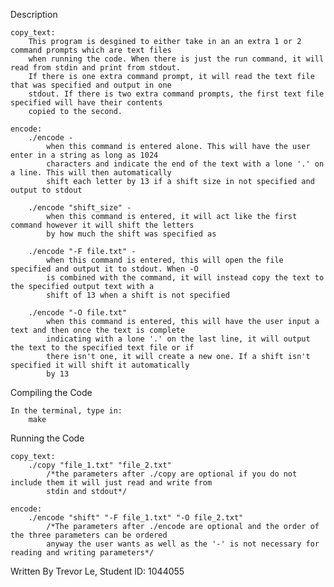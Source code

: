 Description

    copy_text:
        This program is desgined to either take in an an extra 1 or 2 command prompts which are text files
        when running the code. When there is just the run command, it will read from stdin and print from stdout.
        If there is one extra command prompt, it will read the text file that was specified and output in one
        stdout. If there is two extra command prompts, the first text file specified will have their contents
        copied to the second.

    encode:
        ./encode - 
            when this command is entered alone. This will have the user enter in a string as long as 1024
            characters and indicate the end of the text with a lone '.' on a line. This will then automatically
            shift each letter by 13 if a shift size in not specified and output to stdout

        ./encode "shift_size" -
            when this command is entered, it will act like the first command however it will shift the letters
            by how much the shift was specified as

        ./encode "-F file.txt" -
            when this command is entered, this will open the file specified and output it to stdout. When -O
            is combined with the command, it will instead copy the text to the specified output text with a
            shift of 13 when a shift is not specified

        ./encode "-O file.txt"
            when this command is entered, this will have the user input a text and then once the text is complete
            indicating with a lone '.' on the last line, it will output the text to the specified text file or if
            there isn't one, it will create a new one. If a shift isn't specified it will shift it automatically
            by 13



Compiling the Code

	In the terminal, type in:
        make

Running the Code
    
	copy_text:
        ./copy "file_1.txt" "file_2.txt"
            /*the parameters after ./copy are optional if you do not include them it will just read and write from
            stdin and stdout*/
    
    encode:
        ./encode "shift" "-F file_1.txt" "-O file_2.txt"
            /*The parameters after ./encode are optional and the order of the three parameters can be ordered
            anyway the user wants as well as the '-' is not necessary for reading and writing parameters*/

Written By Trevor Le, Student ID: 1044055

